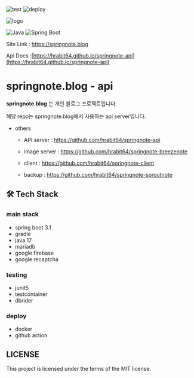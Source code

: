 ![test](https://github.com//hrabit64/springnote/actions/workflows/test.yml/badge.svg)
![deploy](https://github.com//hrabit64/springnote/actions/workflows/deploy.yml/badge.svg)

![logo](https://image.springnote.blog/1d115ce0-8bfa-4ad4-afaa-42f1d42c25a6.webp)

![Java](https://img.shields.io/badge/Java-17-007396?style=for-the-badge&logo=openjdk&logoColor=white)
![Spring Boot](https://img.shields.io/badge/Spring%20Boot%203.2-6DB33F?style=for-the-badge&logo=springboot&logoColor=white)

Site Link : https://springnote.blog

Api Docs :[https://hrabit64.github.io/springnote-api](https://hrabit64.github.io/springnote-api)

# springnote.blog - api

**springnote.blog** 는 개인 블로그 프로젝트입니다.

해당 repo는 springnote.blog에서 사용하는 api server입니다.

* others

    * API server :  https://github.com/hrabit64/springnote-api

    * image server : https://github.com/hrabit64/springnote-breezenote

    * client : https://github.com/hrabit64/springnote-client

    * backup : https://github.com/hrabit64/springnote-sproutnote

## 🛠 Tech Stack

### main stack

* spring boot 3.1
* gradle
* java 17
* mariadb
* google firebase
* google recaptcha

### testing

* junit5
* testcontainer
* dbrider

### deploy

* docker
* github action

## LICENSE

This project is licensed under the terms of the MIT license.


